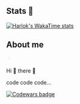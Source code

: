 ## Stats 👋


[![Harlok's WakaTime stats](https://github-readme-stats.vercel.app/api/wakatime?username=ReneVajda1)](https://github.com/anuraghazra/github-readme-stats)
<br>

<div class="markdown-heading" dir="auto">
  <h2 class="heading-element" dir="auto">About me</h2>
  <a id="user-content-a-boat-me" class="anchor" aria-label="Permalink: A boat me" href="#a-boat-me">
    <svg class="octicon octicon-link" viewBox="0 0 16 16" version="1.1" width="16" height="16" aria-hidden="true">
      <path d="M7.775 3.275 1.25-1.25a.75.75 0 0 1 1.498.75v-1.042.018a.75.75 0 0 1-.018 1.042zM8.5 6.5a.75.75 0 1 1-1.5 0z"></path>
    </svg>
  </a>
</div>

<p dir="auto">Hi 👋 there 👋</p>
<p dir="auto">code code code...</p>

<a href="https://www.codewars.com/users/ReneVajda1" rel="nofollow">
  <img src="https://www.codewars.com/users/ReneVajda1/badges/small" alt="Codewars badge" data-canonical-src="https://www.codewars.com/users/ReneVajda1/badges/small" style="max-width: 100%;">
</a>
